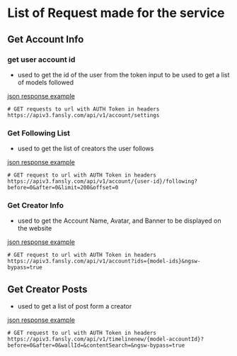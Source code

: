 # List of Request made for the service

## Get Account Info

### get user account id
- used to get the id of the user from the token input to be used to get a list of models followed

[json response example](/docs/json-examples/01-get-user-id.json)
```
# GET requests to url with AUTH Token in headers
https://apiv3.fansly.com/api/v1/account/settings
```

### Get Following List
- used to get the list of creators the user follows

[json response example](/docs/json-examples/02-get-following-list.json)
```
# GET request to url with AUTH Token in headers
https://apiv3.fansly.com/api/v1/account/{user-id}/following?before=0&after=0&limit=200&offset=0
```

### Get Creator Info
- used to get the Account Name, Avatar, and Banner to be displayed on the website

[json response example](/docs/json-examples/03-get-creator-info.json)
```
# GET request to url with AUTH Token in headers
https://apiv3.fansly.com/api/v1/account?ids={model-ids}&ngsw-bypass=true
```

## Get Creator Posts

- used to get a list of post form a creator

[json response example](/docs/json-examples/04-get-creator-posts.json)
```
# GET request to url with AUTH Token in headers
https://apiv3.fansly.com/api/v1/timelinenew/{model-accountId}?before=0&after=0&wallId=&contentSearch=&ngsw-bypass=true
```